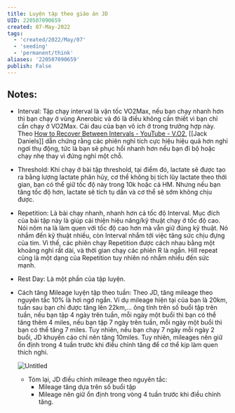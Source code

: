 ```yaml
---
title: Luyện tập theo giáo án JD
UID: 220507090659
created: 07-May-2022
tags:
  - 'created/2022/May/07'
  - 'seeding'
  - 'permanent/think'
aliases: '220507090659'
publish: False
---
```

## Notes:

-   Interval: Tập chạy interval là vận tốc VO2Max, nếu bạn chạy nhanh hơn thì bạn chạy ở vùng Anerobic và đó là điều không cần thiết vì bạn chỉ cần chạy ở VO2Max. Cái đau của bạn vô ích ở trong trường hợp này. Theo [How to Recover Between Intervals - YouTube - V.O2](https://www.notion.so/How-to-Recover-Between-Intervals-YouTube-V-O2-53b68a6f06b84533ad8c0d76c89d4605), [[Jack Daniels]] dẫn chứng rằng các phiên nghỉ tích cực hiệu hiệu quả hơn nghỉ ngơi thụ động, tức là bạn sẽ phục hồi nhanh hơn nếu bạn đi bộ hoặc chạy nhẹ thay vì đứng nghỉ một chỗ.
    
-   Threshold: Khi chạy ở bài tập threshold, tại điểm đó, lactate sẽ được tạo ra bằng lượng lactate phân hủy, cơ thể không bị tích lũy lactate theo thời gian, bạn có thể giữ tốc độ này trong 10k hoặc cả HM. Nhưng nếu bạn tăng tốc độ hơn, lactate sẽ tích tụ dần và cơ thể sẽ sớm không chịu được.
    
-   Repetition: Là bài chạy nhanh, nhanh hơn cả tốc độ Interval. Mục đích của bải tập này là giúp cải thiện hiệu năng/kỹ thuật chạy ở tốc độ cao. Nói nôm na là làm quen với tốc độ cao hơn mà vẫn giữ đúng kỹ thuật. Nó nhắm đến kỹ thuật nhiều, còn Interval nhắm tới việc tăng sức chịu đựng của tim. Vì thế, các phiên chạy Repetition được cách nhau bằng một khoảng nghỉ rất dài, và thời gian chạy các phiên R là ngắn. Hill repeat cũng là một dạng của Repetition tuy nhiên nó nhắm nhiều đến sức mạnh.
    
-   Rest Day: Là một phần của tập luyện.
    
-   Cách tăng Mileage luyện tập theo tuần: Theo JD, tăng mileage theo nguyên tắc 10% là hơi ngớ ngẩn. Ví dụ mileage hiện tại của bạn là 20km, tuần sau bạn chỉ được tăng lên 22km,... ông tính trên số buổi tập trên tuần, nếu bạn tập 4 ngày trên tuần, mỗi ngày một buổi thì bạn có thể tăng thêm 4 miles, nếu bạn tập 7 ngày trên tuần, mỗi ngày một buổi thì bạn có thể tăng 7 miles. Tuy nhiên, nếu bạn chạy 7 ngày mỗi ngày 2 buổi, JD khuyến cáo chỉ nên tăng 10miles. Tuy nhiên, mileages nên giữ ổn định trong 4 tuần trước khi điều chỉnh tăng để cơ thể kịp làm quen thích nghi.
    
    ![Untitled](https://s3-us-west-2.amazonaws.com/secure.notion-static.com/55546538-39cd-42b1-9332-05df5ad4e0aa/Untitled.png)
    
    -   Tóm lại, JD điều chỉnh mileage theo nguyên tắc:
        -   Mileage tăng dựa trên số buổi tập
        -   Mileage nên giữ ổn định trong vòng 4 tuần trước khi điều chỉnh tăng.